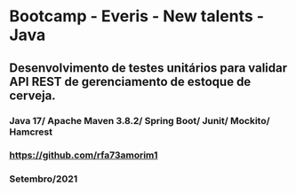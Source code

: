 # Bootcamp - Everis - New talents - Java

## Desenvolvimento de testes unitários para validar API REST de gerenciamento de estoque de cerveja.

### Java 17/ Apache Maven 3.8.2/ Spring Boot/ Junit/ Mockito/ Hamcrest

### https://github.com/rfa73amorim1

### Setembro/2021





